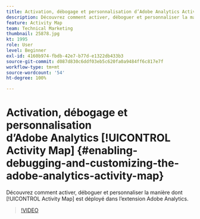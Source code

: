 ```yaml
---
title: Activation, débogage et personnalisation d’Adobe Analytics Activity Map
description: Découvrez comment activer, déboguer et personnaliser la manière dont Activity Map est déployé dans l’extension Adobe Analytics.
feature: Activity Map
team: Technical Marketing
thumbnail: 25878.jpg
kt: 1995
role: User
level: Beginner
exl-id: 4160b974-fbdb-42e7-b77d-e1322db433b3
source-git-commit: d087d830c6ddf03eb5c620fa0a9484ff6c817e7f
workflow-type: tm+mt
source-wordcount: '54'
ht-degree: 100%

---
```


# Activation, débogage et personnalisation d’Adobe Analytics [!UICONTROL Activity Map] {#enabling-debugging-and-customizing-the-adobe-analytics-activity-map}

Découvrez comment activer, déboguer et personnaliser la manière dont [!UICONTROL Activity Map] est déployé dans l’extension Adobe Analytics.

>[!VIDEO](https://video.tv.adobe.com/v/25878?quality=12)
